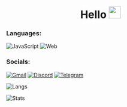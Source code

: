 <h1 align="center">Hello
<img src="https://github.com/blackcater/blackcater/raw/main/images/Hi.gif" height="32"/></h1>


### Languages:
![JavaScript](https://img.shields.io/badge/-javascript-21262d?style=for-the-badge&logo=javascript&logoColor=3572a5)
![Web](https://img.shields.io/badge/-web-21262d?style=for-the-badge&logo=web&logoColor=3572a5)

### Socials:
[![Gmail](https://img.shields.io/badge/-Gmail-21262d?style=for-the-badge&logo=gmail&logoColor=3572a5)](mailto:0.nxoji.0@gmail.com)
[![Discord](https://img.shields.io/badge/-Discord-21262d?style=for-the-badge&logo=discord&logoColor=3572a5)](https://discord.com/users/600787259758870528/)
[![Telegram](https://img.shields.io/badge/-Telegram-21262d?style=for-the-badge&logo=telegram&logoColor=3572a5)](https://t.me/nXoji)

![Langs](https://github-readme-stats.vercel.app/api/top-langs/?username=nXoji&layout=compact&theme=github_dark)

![Stats](https://github-readme-stats.vercel.app/api?username=nXoji&show_icons=true&theme=github_dark)
